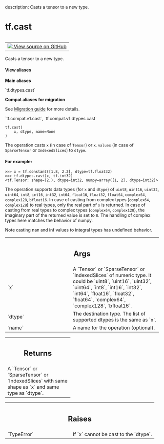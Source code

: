 description: Casts a tensor to a new type.

<div itemscope itemtype="http://developers.google.com/ReferenceObject">
<meta itemprop="name" content="tf.cast" />
<meta itemprop="path" content="Stable" />
</div>

# tf.cast

<!-- Insert buttons and diff -->

<table class="tfo-notebook-buttons tfo-api nocontent" align="left">
<td>
  <a target="_blank" href="https://github.com/tensorflow/tensorflow/blob/r2.4/tensorflow/python/ops/math_ops.py#L907-L969">
    <img src="https://www.tensorflow.org/images/GitHub-Mark-32px.png" />
    View source on GitHub
  </a>
</td>
</table>



Casts a tensor to a new type.

<section class="expandable">
  <h4 class="showalways">View aliases</h4>
  <p>
<b>Main aliases</b>
<p>`tf.dtypes.cast`</p>

<b>Compat aliases for migration</b>
<p>See
<a href="https://www.tensorflow.org/guide/migrate">Migration guide</a> for
more details.</p>
<p>`tf.compat.v1.cast`, `tf.compat.v1.dtypes.cast`</p>
</p>
</section>

<pre class="devsite-click-to-copy prettyprint lang-py tfo-signature-link">
<code>tf.cast(
    x, dtype, name=None
)
</code></pre>



<!-- Placeholder for "Used in" -->

The operation casts `x` (in case of `Tensor`) or `x.values`
(in case of `SparseTensor` or `IndexedSlices`) to `dtype`.

#### For example:



```
>>> x = tf.constant([1.8, 2.2], dtype=tf.float32)
>>> tf.dtypes.cast(x, tf.int32)
<tf.Tensor: shape=(2,), dtype=int32, numpy=array([1, 2], dtype=int32)>
```

The operation supports data types (for `x` and `dtype`) of
`uint8`, `uint16`, `uint32`, `uint64`, `int8`, `int16`, `int32`, `int64`,
`float16`, `float32`, `float64`, `complex64`, `complex128`, `bfloat16`.
In case of casting from complex types (`complex64`, `complex128`) to real
types, only the real part of `x` is returned. In case of casting from real
types to complex types (`complex64`, `complex128`), the imaginary part of the
returned value is set to `0`. The handling of complex types here matches the
behavior of numpy.

Note casting nan and inf values to integral types has undefined behavior.

<!-- Tabular view -->
 <table class="responsive fixed orange">
<colgroup><col width="214px"><col></colgroup>
<tr><th colspan="2"><h2 class="add-link">Args</h2></th></tr>

<tr>
<td>
`x`
</td>
<td>
A `Tensor` or `SparseTensor` or `IndexedSlices` of numeric type. It could
be `uint8`, `uint16`, `uint32`, `uint64`, `int8`, `int16`, `int32`,
`int64`, `float16`, `float32`, `float64`, `complex64`, `complex128`,
`bfloat16`.
</td>
</tr><tr>
<td>
`dtype`
</td>
<td>
The destination type. The list of supported dtypes is the same as
`x`.
</td>
</tr><tr>
<td>
`name`
</td>
<td>
A name for the operation (optional).
</td>
</tr>
</table>



<!-- Tabular view -->
 <table class="responsive fixed orange">
<colgroup><col width="214px"><col></colgroup>
<tr><th colspan="2"><h2 class="add-link">Returns</h2></th></tr>
<tr class="alt">
<td colspan="2">
A `Tensor` or `SparseTensor` or `IndexedSlices` with same shape as `x` and
same type as `dtype`.
</td>
</tr>

</table>



<!-- Tabular view -->
 <table class="responsive fixed orange">
<colgroup><col width="214px"><col></colgroup>
<tr><th colspan="2"><h2 class="add-link">Raises</h2></th></tr>

<tr>
<td>
`TypeError`
</td>
<td>
If `x` cannot be cast to the `dtype`.
</td>
</tr>
</table>

